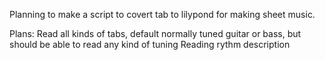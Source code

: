 Planning to make a script to covert tab to lilypond for making sheet music.

Plans:
Read all kinds of tabs, default normally tuned guitar or bass, but should be able to read any kind of tuning
Reading rythm description
